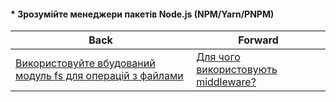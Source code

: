 #### * Зрозумійте менеджери пакетів Node.js (NPM/Yarn/PNPM)



| Back | Forward |
|---|---|
| [Використовуйте вбудований модуль fs для операцій з файлами](/ua/junior/nodejs/use-the-builtin-module-fs-for-file-operations.md)  | [Для чого використовують middleware?](/ua/junior/expressjs/what-is-the-purpose-of-using-middleware.md) |